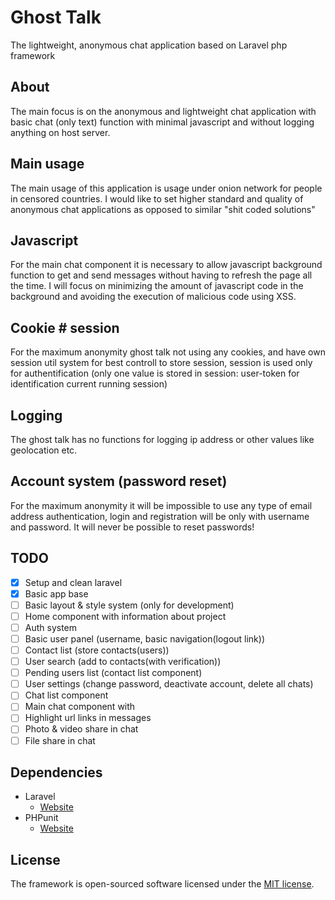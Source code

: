 # Ghost Talk
The lightweight, anonymous chat application based on Laravel php framework

## About
The main focus is on the anonymous and lightweight chat application with basic chat (only text) function with minimal javascript and without logging anything on host server.

## Main usage
The main usage of this application is usage under onion network for people in censored countries. 
I would like to set higher standard and quality of anonymous chat applications as opposed to similar "shit coded solutions"

## Javascript
For the main chat component it is necessary to allow javascript background function to get and send messages without having to refresh the page all the time.
I will focus on minimizing the amount of javascript code in the background and avoiding the execution of malicious code using XSS.

## Cookie # session
For the maximum anonymity ghost talk not using any cookies, and have own session util system for best controll to store session, session is used only for authentification (only one value is stored in session: user-token for identification current running session)

## Logging
The ghost talk has no functions for logging ip address or other values like geolocation etc.

## Account system (password reset)
For the maximum anonymity it will be impossible to use any type of email address authentication, login and registration will be only with username and password. It will never be possible to reset passwords!

## TODO
- [X] Setup and clean laravel
- [X] Basic app base
- [ ] Basic layout & style system (only for development)
- [ ] Home component with information about project
- [ ] Auth system
- [ ] Basic user panel (username, basic navigation(logout link))
- [ ] Contact list (store contacts(users))
- [ ] User search (add to contacts(with verification))
- [ ] Pending users list (contact list component)
- [ ] User settings (change password, deactivate account, delete all chats)
- [ ] Chat list component
- [ ] Main chat component with
- [ ] Highlight url links in messages
- [ ] Photo & video share in chat
- [ ] File share in chat

## Dependencies 
* Laravel
   * [Website](https://laravel.com/)
* PHPunit
   * [Website](https://phpunit.de/)
   
## License
The framework is open-sourced software licensed under the [MIT license](https://opensource.org/licenses/MIT).
